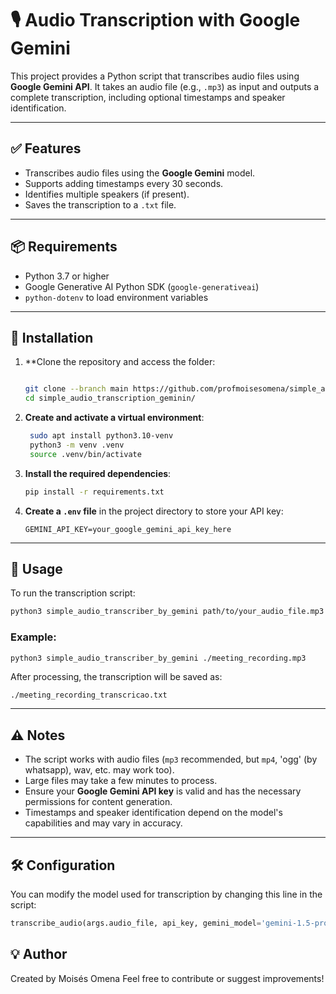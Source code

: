 # 🎙️ Audio Transcription with Google Gemini

This project provides a Python script that transcribes audio files using **Google Gemini API**. It takes an audio file (e.g., `.mp3`) as input and outputs a complete transcription, including optional timestamps and speaker identification.

---

## ✅ Features

- Transcribes audio files using the **Google Gemini** model.
- Supports adding timestamps every 30 seconds.
- Identifies multiple speakers (if present).
- Saves the transcription to a `.txt` file.

---

## 📦 Requirements

- Python 3.7 or higher
- Google Generative AI Python SDK (`google-generativeai`)
- `python-dotenv` to load environment variables

---

## 🔧 Installation

1. **Clone the repository and access the folder:
    ```bash
    
    git clone --branch main https://github.com/profmoisesomena/simple_audio_transcription_gemini.git --single-branch
    cd simple_audio_transcription_geminin/
    ```
3. **Create and activate a virtual environment**:
   ```bash
    sudo apt install python3.10-venv
    python3 -m venv .venv
    source .venv/bin/activate
    ```
4. **Install the required dependencies**:
    ```bash
    pip install -r requirements.txt
    ```

5. **Create a `.env` file** in the project directory to store your API key:
    ```env
    GEMINI_API_KEY=your_google_gemini_api_key_here
    ```

---

## 🚀 Usage

To run the transcription script:

```bash
python3 simple_audio_transcriber_by_gemini path/to/your_audio_file.mp3
```

### Example:
```bash
python3 simple_audio_transcriber_by_gemini ./meeting_recording.mp3
```

After processing, the transcription will be saved as:
```
./meeting_recording_transcricao.txt
```

---

## ⚠️ Notes

- The script works with audio files (`mp3` recommended, but `mp4`, 'ogg' (by whatsapp), wav, etc. may work too).
- Large files may take a few minutes to process.
- Ensure your **Google Gemini API key** is valid and has the necessary permissions for content generation.
- Timestamps and speaker identification depend on the model's capabilities and may vary in accuracy.

---

## 🛠️ Configuration

You can modify the model used for transcription by changing this line in the script:
```python
transcribe_audio(args.audio_file, api_key, gemini_model='gemini-1.5-pro')
```

## 💡 Author

Created by Moisés Omena 
Feel free to contribute or suggest improvements!


